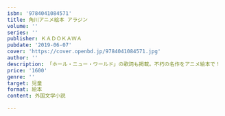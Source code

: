 ```yaml
---
isbn: '9784041084571'
title: 角川アニメ絵本 アラジン
volume: ''
series: ''
publisher: ＫＡＤＯＫＡＷＡ
pubdate: '2019-06-07'
cover: 'https://cover.openbd.jp/9784041084571.jpg'
author: ''
description: 「ホール・ニュー・ワールド」の歌詞も掲載。不朽の名作をアニメ絵本で！
price: '1600'
genre: ''
target: 児童
format: 絵本
content: 外国文学小説

---
```

